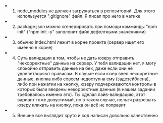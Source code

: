 + 1. node_modules не должен загружаться в репозиторий. Для этого используется ".gitignore" файл. Я писал про него в чатике
+ 2. package.json можно сгенерировать при помощи комманды "npm init" ("npm init -y" заполонит файл дефолтными значениями)
+ 3. обычно Index.html лежит в корне проекта (сервер ищет его именно в корне)
+ 4. Суть валидации в том, чтобы не дать юзеру отправить "некорректные" данные на сервер. У тебя валидации нет, я могу
   спокойно отправить данные на бек, даже если они не удовлетворяют правилам. В случае если юзер ввел некорретные
   данные, кнопка либо совсем недоступна ему (задезейблена), либо при нажатии на кнопку, юзеру подчеркиваются контролы в
   которых были введены некорректные данные (в нашем задании требовалось именно это).
   Ты сделал лайв-валидацию, этот вариант тоже допустимый, но в таком случае, нельзя разрешать юзеру кликать на кнопку,
   пока он всё не поправит
+ 5. Внешне все выглядит круто и код написан довольно качественно
